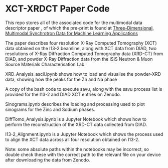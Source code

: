 # XCT-XRDCT Paper Code

This repo stores all of the associated code for the multimodal data descriptor paper , of which the pre-print is found at [Three-Dimensional, Multimodal Synchrotron Data for Machine Learning Applications](https://arxiv.org/abs/2409.07322)

The paper describes four resolution X-Ray Computed Tomography (XCT) data obtained on the I13-2 beamline, along with XCT data from DIAD, two resolutions of X-Ray Diffraction Computed Tomography data (XRD-CT) from DIAD, and powder X-Ray Diffraction data from the ISIS Neutron & Muon Source Materials Characterisation Lab.

XRD_Analysis_ascii.ipynb shows how to load and visualise the powder-XRD data, showing how the peaks for the Zn and Na phase

A copy of the bash code to execute savu, along with the savu process list is provided for the I13-2 and DIAD XCT entries on Zenodo.

Sinograms.ipynb describes the loading and processing used to plot sinograms for the Zinc and Sodium phases.

DiffTomo_Analysis.ipynb is a Jupyter Notebook which shows how to perform the reconstruction of the XRD-CT data collected from DIAD.

I13-2_Alignment.ipynb is a Jupyter Notebook which shows the process used to align the XCT data across all four resolution obtained on I13-2.

Note: some absolute paths within the notebooks may be incorrect, so double check these with the correct path to the relevant file on your device after downloading the data from Zenodo.


